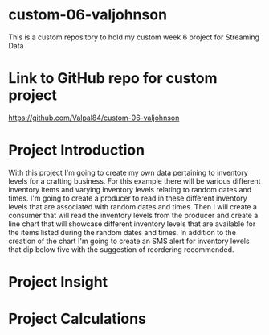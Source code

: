 # custom-06-valjohnson
This is a custom repository to hold my custom week 6 project for Streaming Data

# Link to GitHub repo for custom project
https://github.com/Valpal84/custom-06-valjohnson


# Project Introduction
With this project I'm going to create my own data pertaining to inventory levels for a crafting business. For this example there will be various different inventory items and varying inventory levels relating to random dates and times. I'm going to create a producer to read in these different inventory levels that are associated with random dates and times. Then I will create a consumer that will read the inventory levels from the producer and create a line chart that will showcase different inventory levels that are available for the items listed during the random dates and times. In addition to the creation of the chart I'm going to create an SMS alert for inventory levels that dip below five with the suggestion of reordering recommended. 

# Project Insight

# Project Calculations

